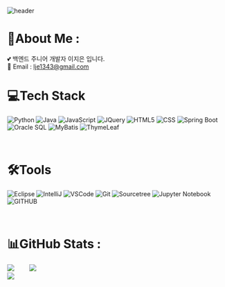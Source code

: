 ![header](https://capsule-render.vercel.app/api?type=wave&color=auto&height=300&section=header&text=JiEun%20Lee&fontSize=90)

 
 # 💫About Me :
💕 백엔드 주니어 개발자 이지은 입니다.<br>
💌 Email : lje1343@gmail.com <br>


# 💻Tech Stack
![Python](https://img.shields.io/badge/Python-3776AB.svg?style=flat&logo=python&logoColor=white)
![Java](https://img.shields.io/badge/Java-%23ED8B00.svg?style=flat&logo=Java&logoColor=white)
![JavaScript](https://img.shields.io/badge/JavaScript-%23323330.svg?style=flat&logo=javascript&logoColor=%23F7DF1E)
![JQuery](https://img.shields.io/badge/JQuery-%23323330.svg?style=flat&logo=JQuery&logoColor=%23F7DF1E) 
![HTML5](https://img.shields.io/badge/html5-%23E34F26.svg?style=flat&logo=html5&logoColor=white)
![CSS](https://img.shields.io/badge/css3-%2300f.svg?style=flat&logo=css3&logoColor=white)
![Spring Boot](https://img.shields.io/badge/springboot-%236DB33F.svg?style=flat&logo=springboot&logoColor=white) 
![Oracle SQL](https://img.shields.io/badge/oracle-F80000.svg?style=flat&logo=oracle&logoColor=white) 
![MyBatis](https://img.shields.io/badge/MyBatis-003545?style=flat&logo=mybatis&logoColor=white)
![ThymeLeaf](https://img.shields.io/badge/Thymeleaf-005F0F.svg?style=flat&logo=Thymeleaf&logoColor=white) 

<br>

# 🛠Tools
![Eclipse](https://img.shields.io/badge/Eclipse-2C2255.svg?style=flat&logo=Eclipse&logoColor=white)
![IntelliJ](https://img.shields.io/badge/IntelliJ-000000.svg?style=flat&logo=IntelliJIDEA&logoColor=white)
![VSCode](https://img.shields.io/badge/VSCode-007ACC.svg?style=flat&logo=visualstudiocode&logoColor=white)
![Git](https://img.shields.io/badge/Git-F05032.svg?style=flat&logo=Git&logoColor=white)
![Sourcetree](https://img.shields.io/badge/Sourcetree-0052CC.svg?style=flat&logo=Sourcetree&logoColor=white)
![Jupyter Notebook](https://img.shields.io/badge/jupyter-%23FA0F00.svg?style=flat&logo=jupyter&logoColor=white)
![GITHUB](https://img.shields.io/badge/github-181717.svg?style=flat&logo=github&logoColor=white)

<br>

# 📊GitHub Stats :
![](https://github-readme-stats.vercel.app/api?username=lje1343&theme=react&hide_border=true&include_all_commits=true&count_private=false) &nbsp;  &nbsp;  &nbsp;  &nbsp; 
![](https://github-readme-stats.vercel.app/api/top-langs/?username=lje1343&theme=react&hide_border=true&include_all_commits=true&count_private=false&layout=compact)
<br>
[![](https://visitcount.itsvg.in/api?id=lje1343&icon=7&color=6)](https://visitcount.itsvg.in) 
